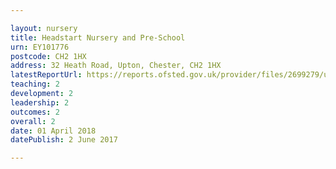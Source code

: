 ```yaml
---

layout: nursery
title: Headstart Nursery and Pre-School
urn: EY101776
postcode: CH2 1HX
address: 32 Heath Road, Upton, Chester, CH2 1HX
latestReportUrl: https://reports.ofsted.gov.uk/provider/files/2699279/urn/EY101776.pdf
teaching: 2
development: 2
leadership: 2
outcomes: 2
overall: 2
date: 01 April 2018 
datePublish: 2 June 2017

---
```


